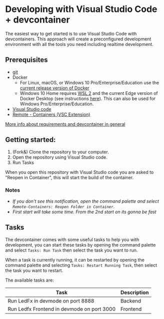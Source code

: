 # Developing with Visual Studio Code + devcontainer

The easiest way to get started is to use Visual Studio Code with devcontainers. This approach will create a preconfigured development environment with all the tools you need including realtime development.

## Prerequisites

- [git](https://git-scm.com/book/en/v2/Getting-Started-Installing-Git)
- Docker
  -  For Linux, macOS, or Windows 10 Pro/Enterprise/Education use the [current release version of Docker](https://docs.docker.com/install/)
  -   Windows 10 Home requires [WSL 2](https://docs.microsoft.com/windows/wsl/wsl2-install) and the current Edge version of Docker Desktop (see instructions [here](https://docs.docker.com/docker-for-windows/wsl-tech-preview/)). This can also be used for Windows Pro/Enterprise/Education.
- [Visual Studio code](https://code.visualstudio.com/)
- [Remote - Containers (VSC Extension)][extension-link]

[More info about requirements and devcontainer in general](https://code.visualstudio.com/docs/remote/containers#_getting-started)

[extension-link]: https://marketplace.visualstudio.com/items?itemName=ms-vscode-remote.remote-containers

## Getting started:

1. (Fork&) Clone the repository to your computer.
2. Open the repository using Visual Studio code.
3. Run Tasks

When you open this repository with Visual Studio code you are asked to "Reopen in Container", this will start the build of the container.

### Notes
- _If you don't see this notification, open the command palette and select `Remote-Containers: Reopen Folder in Container`._
- _First start will take some time. From the 2nd start on its gonna be fast_

## Tasks

The devcontainer comes with some useful tasks to help you with development, you can start these tasks by opening the command palette and select `Tasks: Run Task` then select the task you want to run.

When a task is currently running, it can be restarted by opening the command palette and selecting `Tasks: Restart Running Task`, then select the task you want to restart.

The available tasks are:

Task | Description
-- | --
Run LedFx in devmode on port 8888 | Backend
Run Ledfx Frontend in devmode on port 3000 | Frontend
